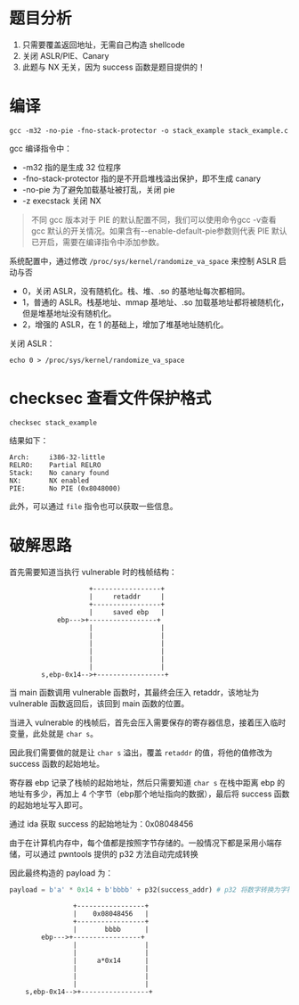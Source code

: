 # 题目分析

1. 只需要覆盖返回地址，无需自己构造 shellcode
2. 关闭 ASLR/PIE、Canary
3. 此题与 NX 无关，因为 success 函数是题目提供的！

# 编译

```
gcc -m32 -no-pie -fno-stack-protector -o stack_example stack_example.c
```

gcc 编译指令中：

- -m32 指的是生成 32 位程序
- -fno-stack-protector 指的是不开启堆栈溢出保护，即不生成 canary
- -no-pie 为了避免加载基址被打乱，关闭 pie
- -z execstack 关闭 NX

> 不同 gcc 版本对于 PIE 的默认配置不同，我们可以使用命令gcc -v查看 gcc 默认的开关情况。如果含有--enable-default-pie参数则代表 PIE 默认已开启，需要在编译指令中添加参数。

系统配置中，通过修改 `/proc/sys/kernel/randomize_va_space` 来控制 ASLR 启动与否

- 0，关闭 ASLR，没有随机化。栈、堆、.so 的基地址每次都相同。
- 1，普通的 ASLR。栈基地址、mmap 基地址、.so 加载基地址都将被随机化，但是堆基地址没有随机化。
- 2，增强的 ASLR，在 1 的基础上，增加了堆基地址随机化。

关闭 ASLR：

```
echo 0 > /proc/sys/kernel/randomize_va_space
```

# checksec 查看文件保护格式

```
checksec stack_example
```

结果如下：

```
Arch:     i386-32-little
RELRO:    Partial RELRO
Stack:    No canary found
NX:       NX enabled
PIE:      No PIE (0x8048000)
```

此外，可以通过 `file` 指令也可以获取一些信息。

# 破解思路

首先需要知道当执行 vulnerable 时的栈帧结构：

```
                    +-----------------+
                    |     retaddr     |
                    +-----------------+
                    |     saved ebp   |
            ebp--->+-----------------+
                    |                 |
                    |                 |
                    |                 |
                    |                 |
                    |                 |
                    |                 |
        s,ebp-0x14-->+-----------------+
```

当 main 函数调用 vulnerable 函数时，其最终会压入 retaddr，该地址为 vulnerable 函数返回后，该回到 main 函数的位置。

当进入 vulnerable 的栈帧后，首先会压入需要保存的寄存器信息，接着压入临时变量，此处就是 `char s`。

因此我们需要做的就是让 `char s` 溢出，覆盖 `retaddr` 的值，将他的值修改为 success 函数的起始地址。

寄存器 ebp 记录了栈帧的起始地址，然后只需要知道 `char s` 在栈中距离 ebp 的地址有多少，再加上 4 个字节（ebp那个地址指向的数据），最后将 success 函数的起始地址写入即可。

通过 ida 获取 success 的起始地址为：0x08048456

由于在计算机内存中，每个值都是按照字节存储的。一般情况下都是采用小端存储，可以通过 pwntools 提供的 p32 方法自动完成转换

因此最终构造的 payload 为：

```python
payload = b'a' * 0x14 + b'bbbb' + p32(success_addr) # p32 将数字转换为字符串（自动变为小端序）此处为：'\x56\x84\x04\x08'
```

```
                +-----------------+
                |    0x08048456   |
                +-----------------+
                |       bbbb      |
        ebp--->+-----------------+
                |                 |
                |                 |
                |     a*0x14      |
                |                 |
                |                 |
                |                 |
    s,ebp-0x14-->+-----------------+
```